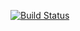 [![Build Status](https://travis-ci.org/RamiroAlvaro/blog.svg?branch=master)](https://travis-ci.org/RamiroAlvaro/blog)